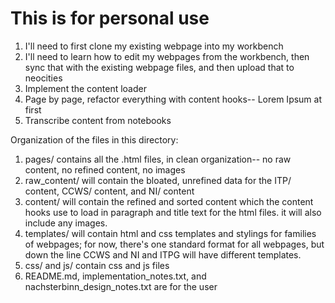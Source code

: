 # This is for personal use

1. I'll need to first clone my existing webpage into my workbench
2. I'll need to learn how to edit my webpages from the workbench, then sync that with the existing webpage files, and then upload that to neocities
3. Implement the content loader
4. Page by page, refactor everything with content hooks-- Lorem Ipsum at first
5. Transcribe content from notebooks


Organization of the files in this directory:
1. pages/ contains all the .html files, in clean organization-- no raw content, no refined content, no images
2. raw_content/ will contain the bloated, unrefined data for the ITP/ content, CCWS/ content, and NI/ content
3. content/ will contain the refined and sorted content which the content hooks use to load in paragraph and title text for the html files. it will also include any images.
4. templates/ will contain html and css templates and stylings for families of webpages; for now, there's one standard format for all webpages, but down the line CCWS and NI and ITPG will have different templates.
5. css/ and js/ contain css and js files
6. README.md, implementation_notes.txt, and nachsterbinn_design_notes.txt are for the user


